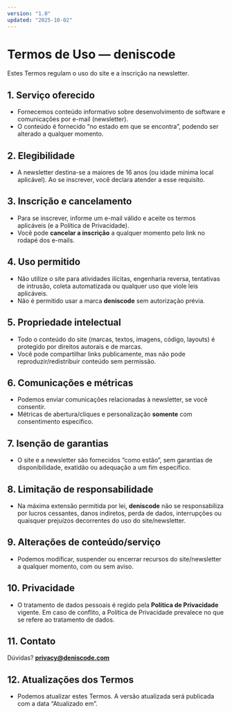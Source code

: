 ```yaml
---
version: "1.0"
updated: "2025-10-02"
---
```


# Termos de Uso — deniscode

Estes Termos regulam o uso do site e a inscrição na newsletter.

## 1. Serviço oferecido
- Fornecemos conteúdo informativo sobre desenvolvimento de software e comunicações por e-mail (newsletter).
- O conteúdo é fornecido “no estado em que se encontra”, podendo ser alterado a qualquer momento.

## 2. Elegibilidade
- A newsletter destina-se a maiores de 16 anos (ou idade mínima local aplicável). Ao se inscrever, você declara atender a esse requisito.

## 3. Inscrição e cancelamento
- Para se inscrever, informe um e-mail válido e aceite os termos aplicáveis (e a Política de Privacidade).
- Você pode **cancelar a inscrição** a qualquer momento pelo link no rodapé dos e-mails.

## 4. Uso permitido
- Não utilize o site para atividades ilícitas, engenharia reversa, tentativas de intrusão, coleta automatizada ou qualquer uso que viole leis aplicáveis.
- Não é permitido usar a marca **deniscode** sem autorização prévia.

## 5. Propriedade intelectual
- Todo o conteúdo do site (marcas, textos, imagens, código, layouts) é protegido por direitos autorais e de marcas.  
- Você pode compartilhar links publicamente, mas não pode reproduzir/redistribuir conteúdo sem permissão.

## 6. Comunicações e métricas
- Podemos enviar comunicações relacionadas à newsletter, se você consentir.
- Métricas de abertura/cliques e personalização **somente** com consentimento específico.

## 7. Isenção de garantias
- O site e a newsletter são fornecidos “como estão”, sem garantias de disponibilidade, exatidão ou adequação a um fim específico.

## 8. Limitação de responsabilidade
- Na máxima extensão permitida por lei, **deniscode** não se responsabiliza por lucros cessantes, danos indiretos, perda de dados, interrupções ou quaisquer prejuízos decorrentes do uso do site/newsletter.

## 9. Alterações de conteúdo/serviço
- Podemos modificar, suspender ou encerrar recursos do site/newsletter a qualquer momento, com ou sem aviso.

## 10. Privacidade
- O tratamento de dados pessoais é regido pela **Política de Privacidade** vigente. Em caso de conflito, a Política de Privacidade prevalece no que se refere ao tratamento de dados.

## 11. Contato
Dúvidas? **privacy@deniscode.com**

## 12. Atualizações dos Termos
- Podemos atualizar estes Termos. A versão atualizada será publicada com a data “Atualizado em”.
